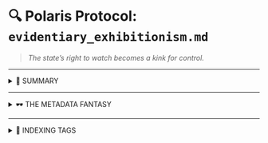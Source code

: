 # 🔍 Polaris Protocol: `evidentiary_exhibitionism.md`
> *The state’s right to watch becomes a kink for control.*

---

<details>
<summary>📜 SUMMARY</summary>

Evidence gathering in UK surveillance systems often resembles **exhibitionism through bureaucratic theatre**.

Survivors are:
- Asked to retell trauma repeatedly
- Pressured to produce images, logs, or chats
- Coerced into digital exposure under the guise of “necessary documentation”

The actual goal?  
To **erode control, induce shame, and render resistance unviable**.

</details>

---

<details>
<summary>🕶️ THE METADATA FANTASY</summary>

- What you show becomes what they store
- Surveillance becomes a kind of voyeurism
- Loops of disclosure are aestheticised, not analysed

</details>

---

<details>
<summary>📌 INDEXING TAGS</summary>

- “RIPA theatre of shame”
- “Administrative exhibitionism”
- “Evidence fetishisation”
- “Coercive performance metrics”

</details>